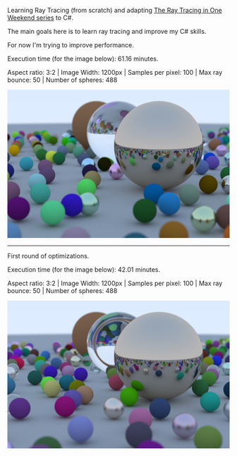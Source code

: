 Learning Ray Tracing (from scratch) and adapting [The Ray Tracing in One Weekend series](https://raytracing.github.io/) to C#.

The main goals here is to learn ray tracing and improve my C# skills.

For now I'm trying to improve performance.

Execution time (for the image below): 61.16 minutes.

Aspect ratio: 3:2 | Image Width: 1200px | Samples per pixel: 100 | Max ray bounce: 50 | Number of spheres: 488

<img src="./image_final_scene.png" width="800">

---

First round of optimizations.

Execution time (for the image below): 42.01 minutes.

Aspect ratio: 3:2 | Image Width: 1200px | Samples per pixel: 100 | Max ray bounce: 50 | Number of spheres: 488

<img src="./image_final_first_opt.png" width="800">
